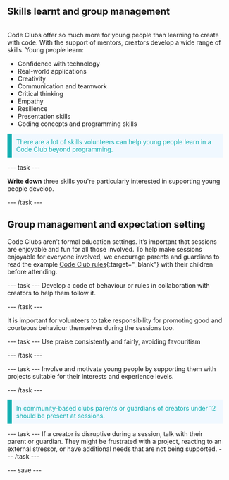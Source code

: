 ## Skills learnt and group management

<div style="display: flex; flex-wrap: wrap">
<div style="flex-basis: 200px; flex-grow: 1; margin-right: 15px;">
  

Code Clubs offer so much more for young people than learning to create with code.  With the support of mentors, creators develop a wide range of skills. Young people learn:

+ Confidence with technology
+ Real-world applications
+ Creativity
+ Communication and teamwork
+ Critical thinking
+ Empathy
+ Resilience
+ Presentation skills
+ Coding concepts and programming skills

  
<p style="border-left: solid; border-width:10px; border-color: #0faeb0; background-color: aliceblue; padding: 10px;">
<span style="color: #0faeb0">There are a lot of skills volunteers can help young people learn in a Code Club beyond programming. 
</p>

--- task ---

**Write down** three skills you're particularly interested in supporting young people develop.

--- /task ---
  
## Group management and expectation setting
Code Clubs aren’t formal education settings. It’s important that sessions are enjoyable and fun for all those involved. To help make sessions enjoyable for everyone involved, we encourage parents and guardians to read the example [Code Club rules](https://rpf.io/cc-rules){:target="_blank"} with their children before attending. 

--- task ---
Develop a code of behaviour or rules in collaboration with creators to help them follow it.

--- /task ---

It is important for volunteers to take responsibility for promoting good and courteous behaviour themselves during the sessions too. 

--- task ---
Use praise consistently and fairly, avoiding favouritism
  
--- /task ---
  
--- task ---
Involve and motivate young people by supporting them with projects suitable for their interests and experience levels.

--- /task ---

<p style="border-left: solid; border-width:10px; border-color: #0faeb0; background-color: aliceblue; padding: 10px;">
<span style="color: #0faeb0">In community-based clubs parents or guardians of creators under 12 should be present at sessions. 
</p>

--- task ---
If a creator is disruptive during a session, talk with their parent or guardian. They might be frustrated with a project, reacting to an external stressor, or have additional needs that are not being supported.
--- /task ---


--- save ---
